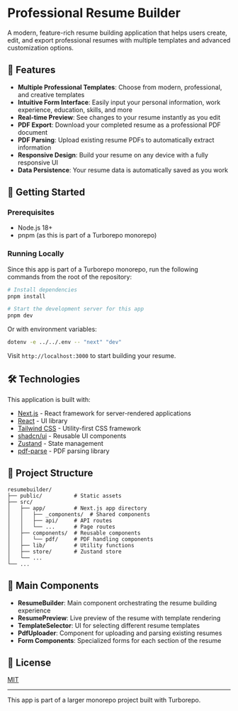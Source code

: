 # Professional Resume Builder

A modern, feature-rich resume building application that helps users create, edit, and export professional resumes with multiple templates and advanced customization options.

## 🌟 Features

- **Multiple Professional Templates**: Choose from modern, professional, and creative templates
- **Intuitive Form Interface**: Easily input your personal information, work experience, education, skills, and more
- **Real-time Preview**: See changes to your resume instantly as you edit
- **PDF Export**: Download your completed resume as a professional PDF document
- **PDF Parsing**: Upload existing resume PDFs to automatically extract information
- **Responsive Design**: Build your resume on any device with a fully responsive UI
- **Data Persistence**: Your resume data is automatically saved as you work

## 🚀 Getting Started

### Prerequisites

- Node.js 18+
- pnpm (as this is part of a Turborepo monorepo)

### Running Locally

Since this app is part of a Turborepo monorepo, run the following commands from the root of the repository:

```bash
# Install dependencies
pnpm install

# Start the development server for this app
pnpm dev
```

Or with environment variables:

```bash
dotenv -e ../../.env -- "next" "dev"
```

Visit `http://localhost:3000` to start building your resume.

## 🛠️ Technologies

This application is built with:

- [Next.js](https://nextjs.org) - React framework for server-rendered applications
- [React](https://reactjs.org) - UI library
- [Tailwind CSS](https://tailwindcss.com) - Utility-first CSS framework
- [shadcn/ui](https://ui.shadcn.com) - Reusable UI components
- [Zustand](https://github.com/pmndrs/zustand) - State management
- [pdf-parse](https://www.npmjs.com/package/pdf-parse) - PDF parsing library

## 📁 Project Structure

```
resumebuilder/
├── public/          # Static assets
├── src/
│   ├── app/         # Next.js app directory
│   │   ├── _components/  # Shared components
│   │   ├── api/     # API routes
│   │   └── ...      # Page routes
│   ├── components/  # Reusable components
│   │   └── pdf/     # PDF handling components
│   ├── lib/         # Utility functions
│   ├── store/       # Zustand store
│   └── ...
└── ...
```

## 🧩 Main Components

- **ResumeBuilder**: Main component orchestrating the resume building experience
- **ResumePreview**: Live preview of the resume with template rendering
- **TemplateSelector**: UI for selecting different resume templates
- **PdfUploader**: Component for uploading and parsing existing resumes
- **Form Components**: Specialized forms for each section of the resume

## 📝 License

[MIT](LICENSE)

---

This app is part of a larger monorepo project built with Turborepo.
